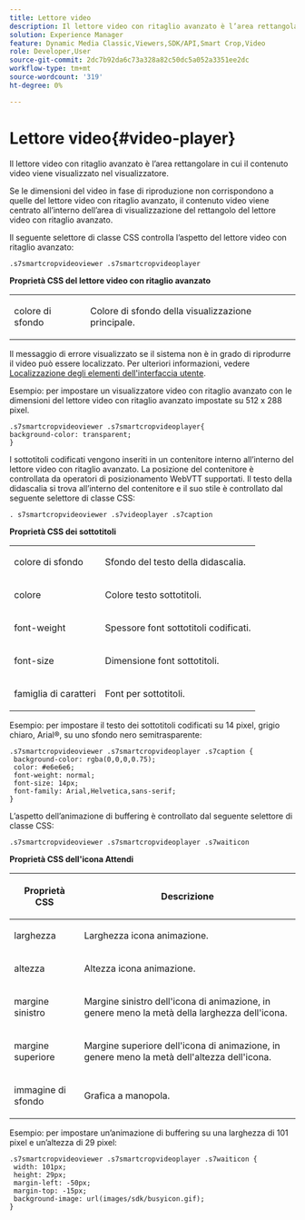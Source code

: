 ```yaml
---
title: Lettore video
description: Il lettore video con ritaglio avanzato è l’area rettangolare in cui il contenuto video viene visualizzato nel visualizzatore.
solution: Experience Manager
feature: Dynamic Media Classic,Viewers,SDK/API,Smart Crop,Video
role: Developer,User
source-git-commit: 2dc7b92da6c73a328a82c50dc5a052a3351ee2dc
workflow-type: tm+mt
source-wordcount: '319'
ht-degree: 0%

---
```


# Lettore video{#video-player}

Il lettore video con ritaglio avanzato è l’area rettangolare in cui il contenuto video viene visualizzato nel visualizzatore.

<!--<a id="section_061E550C1C1D4DB2BD663A898895B38C"></a>-->

Se le dimensioni del video in fase di riproduzione non corrispondono a quelle del lettore video con ritaglio avanzato, il contenuto video viene centrato all’interno dell’area di visualizzazione del rettangolo del lettore video con ritaglio avanzato.

Il seguente selettore di classe CSS controlla l’aspetto del lettore video con ritaglio avanzato:

```
.s7smartcropvideoviewer .s7smartcropvideoplayer
```

**Proprietà CSS del lettore video con ritaglio avanzato**

<table id="table_C48C56E696304C9BAFEE71BA9EA9A174"> 
 <tbody> 
  <tr> 
   <td colname="col1"> <p> <span class="codeph"> colore di sfondo </span> </p> </td> 
   <td colname="col2"> <p>Colore di sfondo della visualizzazione principale. </p> </td> 
  </tr> 
 </tbody> 
</table>

Il messaggio di errore visualizzato se il sistema non è in grado di riprodurre il video può essere localizzato. Per ulteriori informazioni, vedere [Localizzazione degli elementi dell&#39;interfaccia utente](../../../c-html5-aem-asset-viewers/c-html5-aem-smartcropvideo/r-html5-aem-smartcropvideo-viewer-localization.md#concept-1d5ca2d8480f4064a51eddba13940aad).

Esempio: per impostare un visualizzatore video con ritaglio avanzato con le dimensioni del lettore video con ritaglio avanzato impostate su 512 x 288 pixel.

```
.s7smartcropvideoviewer .s7smartcropvideoplayer{ 
background-color: transparent; 
}
```

I sottotitoli codificati vengono inseriti in un contenitore interno all’interno del lettore video con ritaglio avanzato. La posizione del contenitore è controllata da operatori di posizionamento WebVTT supportati. Il testo della didascalia si trova all’interno del contenitore e il suo stile è controllato dal seguente selettore di classe CSS:

`. s7smartcropvideoviewer .s7videoplayer .s7caption`

**Proprietà CSS dei sottotitoli**

<table id="table_960E0D4FB91748FF9FC73C925B81879C"> 
 <tbody> 
  <tr> 
   <td colname="col1"> <p> <span class="codeph"> colore di sfondo </span> </p> </td> 
   <td colname="col2"> <p>Sfondo del testo della didascalia. </p> </td> 
  </tr> 
  <tr> 
   <td colname="col1"> <p> <span class="codeph"> colore </span> </p> </td> 
   <td colname="col2"> <p>Colore testo sottotitoli. </p> </td> 
  </tr> 
  <tr> 
   <td colname="col1"> <p> <span class="codeph"> font-weight </span> </p> </td> 
   <td colname="col2"> <p> Spessore font sottotitoli codificati. </p> </td> 
  </tr> 
  <tr> 
   <td colname="col1"> <p> <span class="codeph"> font-size </span> </p> </td> 
   <td colname="col2"> <p> Dimensione font sottotitoli. </p> </td> 
  </tr> 
  <tr> 
   <td colname="col1"> <p> <span class="codeph"> famiglia di caratteri </span> </p> </td> 
   <td colname="col2"> <p>Font per sottotitoli. </p> </td> 
  </tr> 
 </tbody> 
</table>

Esempio: per impostare il testo dei sottotitoli codificati su 14 pixel, grigio chiaro, Arial®, su uno sfondo nero semitrasparente:

```
.s7smartcropvideoviewer .s7smartcropvideoplayer .s7caption { 
 background-color: rgba(0,0,0,0.75); 
 color: #e6e6e6; 
 font-weight: normal; 
 font-size: 14px; 
 font-family: Arial,Helvetica,sans-serif; 
}
```

L’aspetto dell’animazione di buffering è controllato dal seguente selettore di classe CSS:

```
.s7smartcropvideoviewer .s7smartcropvideoplayer .s7waiticon
```

**Proprietà CSS dell&#39;icona Attendi**

<table id="table_8DB41A0FF2A746F78B763564C4F3EBE0"> 
 <thead> 
  <tr> 
   <th colname="col1" class="entry"> <p>Proprietà CSS </p> </th> 
   <th colname="col2" class="entry"> <p>Descrizione </p> </th> 
  </tr> 
 </thead>
 <tbody> 
  <tr> 
   <td colname="col1"> <p> <span class="codeph"> larghezza </span> </p> </td> 
   <td colname="col2"> <p> Larghezza icona animazione. </p> </td> 
  </tr> 
  <tr> 
   <td colname="col1"> <p> <span class="codeph"> altezza </span> </p> </td> 
   <td colname="col2"> <p> Altezza icona animazione. </p> </td> 
  </tr> 
  <tr> 
   <td colname="col1"> <p> <span class="codeph"> margine sinistro </span> </p> </td> 
   <td colname="col2"> <p> Margine sinistro dell'icona di animazione, in genere meno la metà della larghezza dell'icona. </p> </td> 
  </tr> 
  <tr> 
   <td colname="col1"> <p> <span class="codeph"> margine superiore </span> </p> </td> 
   <td colname="col2"> <p> Margine superiore dell'icona di animazione, in genere meno la metà dell'altezza dell'icona. </p> </td> 
  </tr> 
  <tr> 
   <td colname="col1"> <p> <span class="codeph"> immagine di sfondo </span> </p> </td> 
   <td colname="col2"> <p> Grafica a manopola. </p> </td> 
  </tr> 
 </tbody> 
</table>

Esempio: per impostare un’animazione di buffering su una larghezza di 101 pixel e un’altezza di 29 pixel:

```
.s7smartcropvideoviewer .s7smartcropvideoplayer .s7waiticon { 
 width: 101px; 
 height: 29px; 
 margin-left: -50px; 
 margin-top: -15px; 
 background-image: url(images/sdk/busyicon.gif); 
}
```
